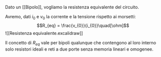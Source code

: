 Dato un [[Bipolo]], vogliamo la resistenza equivalente del circuito.

Avremo, dati $i_{0}$ e $v_{0}$ la corrente e la tensione rispetto ai morsetti:
 $$R_{eq} = \frac{v_{0}}{i_{0}}\quad[\ohm]$$
![[Resistenza equivalente.excalidraw]]

Il concetto di $R_{eq}$ vale per bipoli qualunque che contengono al loro interno solo resistori ideali e reti a due porte senza memoria lineari e omogenee.